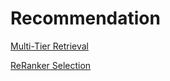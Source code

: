 # Recommendation

[Multi-Tier Retrieval](https://github.com/MohsenEbrahimi86/ml-notes/blob/main/recommendation/multi-tier-retrieval.md)

[ReRanker Selection](https://github.com/MohsenEbrahimi86/ml-notes/blob/main/recommendation/reranker-selection.md)
